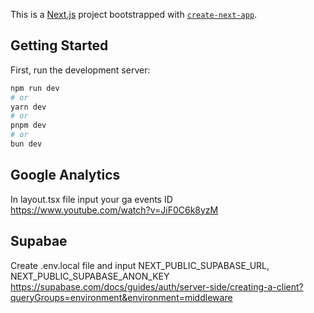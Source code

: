This is a [Next.js](https://nextjs.org) project bootstrapped with [`create-next-app`](https://nextjs.org/docs/app/api-reference/cli/create-next-app).

## Getting Started

First, run the development server:

```bash
npm run dev
# or
yarn dev
# or
pnpm dev
# or
bun dev
```

## Google Analytics

In layout.tsx file input your ga events ID  
https://www.youtube.com/watch?v=JiF0C6k8yzM

## Supabae

Create .env.local file and input NEXT_PUBLIC_SUPABASE_URL, NEXT_PUBLIC_SUPABASE_ANON_KEY
https://supabase.com/docs/guides/auth/server-side/creating-a-client?queryGroups=environment&environment=middleware
